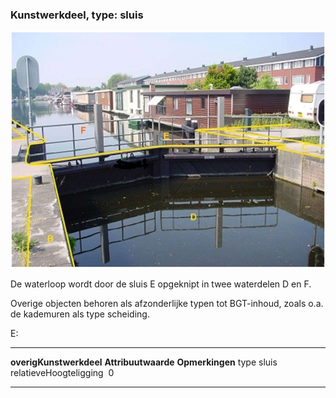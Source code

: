 <div>

### Kunstwerkdeel, type: sluis

![sluis.jpg](media/image85.jpg)

De waterloop wordt door de sluis E opgeknipt in twee waterdelen D en F.

Overige objecten behoren als afzonderlijke typen tot BGT-inhoud, zoals
o.a. de kademuren als type scheiding.

E:

  ------------------------- --------------------- -----------------
  **overigKunstwerkdeel**   **Attribuutwaarde**   **Opmerkingen**
  type                      sluis                  
  relatieveHoogteligging     0                     
  ------------------------- --------------------- -----------------

</div>
